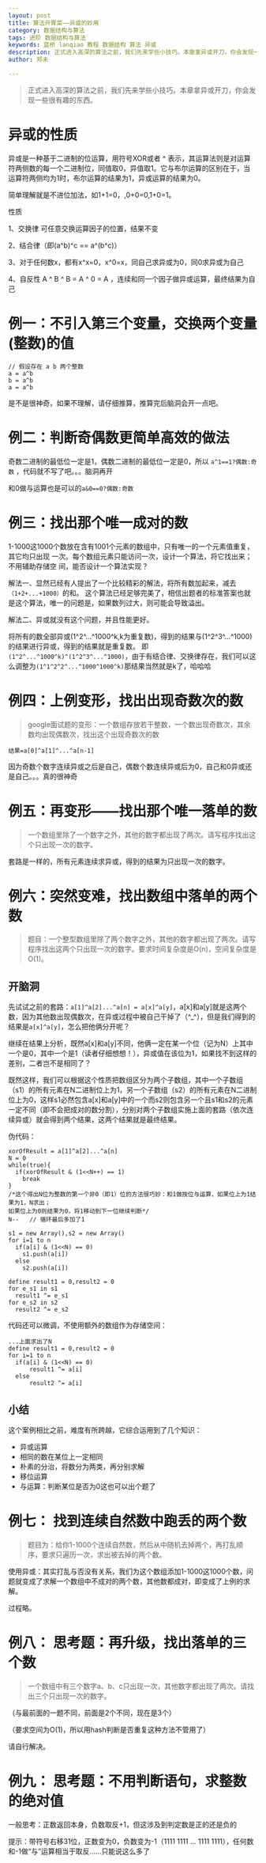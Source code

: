 ```yaml
---
layout: post
title: 算法开胃菜——异或的妙用
category: 数据结构与算法
tags: 进阶 数据结构与算法
keywords: 蓝桥 lanqiao 教程 数据结构 算法 异或
description: 正式进入高深的算法之前，我们先来学些小技巧。本章拿异或开刀，你会发现一些很有趣的东西。
author: 郑未

---
```


> 正式进入高深的算法之前，我们先来学些小技巧。本章拿异或开刀，你会发现一些很有趣的东西。

# 异或的性质

异或是一种基于二进制的位运算，用符号XOR或者 ^ 表示，其运算法则是对运算符两侧数的每一个二进制位，同值取0，异值取1。它与布尔运算的区别在于，当运算符两侧均为1时，布尔运算的结果为1，异或运算的结果为0。

简单理解就是不进位加法，如1+1=0，,0+0=0,1+0=1。

性质

1、交换律 可任意交换运算因子的位置，结果不变

2、结合律（即(a^b)^c == a^(b^c)）

3、对于任何数x，都有x^x=0，x^0=x，同自己求异或为0，同0求异或为自己

4、自反性 A ^ B ^ B = A ^ 0 = A ，连续和同一个因子做异或运算，最终结果为自己

# 例一：不引入第三个变量，交换两个变量(整数)的值

	// 假设存在 a b 两个整数
	a = a^b
	b = a^b
	a = a^b 

是不是很神奇，如果不理解，请仔细推算，推算完后脑洞会开一点吧。


# 例二：判断奇偶数更简单高效的做法

奇数二进制的最低位一定是1，偶数二进制的最低位一定是0，所以  `a^1==1?偶数:奇数`  ，代码就不写了吧。。。脑洞再开

和0做与运算也是可以的`a&0==0?偶数:奇数`

# 例三：找出那个唯一成对的数

1-1000这1000个数放在含有1001个元素的数组中，只有唯一的一个元素值重复，其它均只出现
一次。每个数组元素只能访问一次，设计一个算法，将它找出来；不用辅助存储空
间，能否设计一个算法实现？

解法一、显然已经有人提出了一个比较精彩的解法，将所有数加起来，减去`（1+2+...+1000）`的和。
这个算法已经足够完美了，相信出题者的标准答案也就是这个算法，唯一的问题是，如果数列过大，则可能会导致溢出。

解法二、异或就没有这个问题，并且性能更好。

将所有的数全部异或(1^2^...^1000^k,k为重复数)，得到的结果与(1^2^3^...^1000)的结果进行异或，得到的结果就是重复数。
即`(1^2^...^1000^k)^(1^2^3^...^1000)`，由于有结合律、交换律存在，我们可以这么调整为`(1^1^2^2^...^1000^1000^k)`那结果当然就是k了，哈哈哈

# 例四：上例变形，找出出现奇数次的数

> google面试题的变形：一个数组存放若干整数，一个数出现奇数次，其余数均出现偶数次，找出这个出现奇数次的数

    结果=a[0]^a[1]^...^a[n-1]

因为奇数个数字连续异或之后是自己，偶数个数连续异或后为0，自己和0异或还是自己。。。真的很神奇


# 例五：再变形——找出那个唯一落单的数

> 一个数组里除了一个数字之外，其他的数字都出现了两次。请写程序找出这个只出现一次的数字。

套路是一样的，所有元素连续求异或，得到的结果为只出现一次的数字。

# 例六：突然变难，找出数组中落单的两个数

> 题目：一个整型数组里除了两个数字之外，其他的数字都出现了两次。请写程序找出这两个只出现一次的数字。要求时间复杂度是O(n)，空间复杂度是O(1)。

## 开脑洞

先试试之前的套路：`a[1]^a[2]...^a[n] = a[x]^a[y]`，a[x]和a[y]就是这两个数，因为其他数出现偶数次，在异或过程中被自己干掉了（^_^），但是我们得到的结果是`a[x]^a[y]`，怎么把他俩分开呢？

继续在结果上分析，既然a[x]和a[y]不同，他俩一定在某一个位（记为N）上其中一个是0，其中一个是1（读者仔细想想！），异或值在该位为1，如果找不到这样的差别，二者岂不是相同了？

既然这样，我们可以根据这个性质把数组区分为两个子数组，其中一个子数组（s1）的所有元素在N二进制位上为1，另一个子数组（s2）的所有元素在N二进制位上为0，这样s1必然包含a[x]和a[y]中的一个而s2则包含另一个且s1和s2的元素一定不同（即不会把成对的数分割），分别对两个子数组实施上面的套路（依次连续异或）就会得到两个结果，这两个结果就是最终结果。

伪代码：

	xorOfResult = a[1]^a[2]...^a[n]
	N = 0
	while(true){
	  if(xorOfResult & (1<<N++) == 1)
	    break	
	}
	/*这个得出N位为整数的第一个非0（即1）位的方法很巧妙：和1做按位与运算，如果位上为1结果为1，N求出；
    如果位上为0则结果为0，将1移动到下一位继续判断*/
	N--   // 循环最后多加了1
    
    s1 = new Array(),s2 = new Array()
    for i=1 to n
      if(a[i] & (1<<N) == 0)
		s1.push(a[i])
	  else
		s2.push(a[i])

	define result1 = 0,result2 = 0
    for e_s1 in s1
      result1 ^= e_s1
	for e_s2 in s2
      result2 ^= e_s2

代码还可以微调，不使用额外的数组作为存储空间：

	...上面求出了N
	define result1 = 0,result2 = 0
    for i=1 to n
      if(a[i] & (1<<N) == 0)
		  result1 ^= a[i]
	  else
		  result2 ^= a[i]

## 小结

这个案例相比之前，难度有所跨越，它综合运用到了几个知识：

- 异或运算
- 相同的数在某位上一定相同
- 朴素的分治，将数分为两类，再分别求解
- 移位运算
- 与运算：判断某位是否为0这也可以出个题了

# 例七： 找到连续自然数中跑丢的两个数

> 题目为：给你1-1000个连续自然数，然后从中随机去掉两个，再打乱顺序，要求只遍历一次，求出被去掉的两个数。

使用异或：其实打乱与否没有关系，我们为这个数组添加1-1000这1000个数，问题就变成了求解一个数组中不成对的两个数，其他数都成对，即变成了上例的求解。

过程略。


# 例八： 思考题：再升级，找出落单的三个数

> 一个数组中有三个数字a、b、c只出现一次，其他数字都出现了两次。请找出三个只出现一次的数字。

（与最前面的一题不同，前面是2个不同，现在是3个）

（要求空间为O(1)，所以用hash判断是否重复这种方法不管用了）

请自行解决。


# 例九： 思考题：不用判断语句，求整数的绝对值

一般思考：正数返回本身，负数取反+1，但这涉及到判定数是正的还是负的

提示：带符号右移31位，正数变为0，负数变为-1（1111 1111 ... 1111 1111），任何数和-1做“与”运算相当于取反……只能说这么多了
